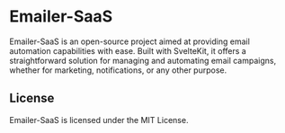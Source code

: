 # Emailer-SaaS

Emailer-SaaS is an open-source project aimed at providing email automation capabilities with ease. Built with SvelteKit, it offers a straightforward solution for managing and automating email campaigns, whether for marketing, notifications, or any other purpose.



## **License**

Emailer-SaaS is licensed under the MIT License.